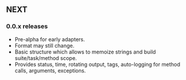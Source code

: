 NEXT
-----------------------------

### 0.0.x releases

- Pre-alpha for early adapters.
- Format may still change.
- Basic structure which allows to memoize strings and build suite/task/method scope.
- Provides status, time, rotating output, tags, auto-logging for method calls, arguments, exceptions.